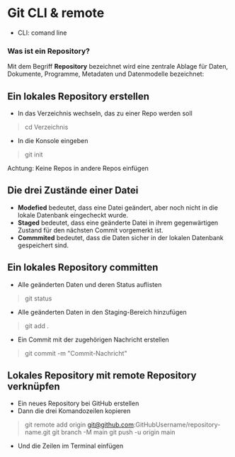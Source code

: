 # Git CLI & remote
- CLI: comand line

### Was ist ein Repository?

Mit dem Begriff **Repository** bezeichnet wird eine zentrale Ablage für Daten, Dokumente, Programme, Metadaten und Datenmodelle bezeichnet:

## Ein lokales Repository erstellen

- In das Verzeichnis wechseln, das zu einer Repo werden soll
> cd Verzeichnis
- In die Konsole eingeben
> git init

Achtung: Keine Repos in andere Repos einfügen

## Die drei Zustände einer Datei

- **Modefied** bedeutet, dass eine Datei geändert, aber noch nicht in die lokale Datenbank eingecheckt wurde.
- **Staged** bedeutet, dass eine geänderte Datei in ihrem gegenwärtigen Zustand für den nächsten Commit vorgemerkt ist.
- **Commmited** bedeutet, dass die Daten sicher in der lokalen Datenbank gespeichert sind.

## Ein lokales Repository committen

- Alle geänderten Daten und deren Status auflisten
> git status

- Alle geänderten Daten in den Staging-Bereich hinzufügen
> git add .

- Ein Commit mit der zugehörigen Nachricht erstellen
> git commit -m "Commit-Nachricht"

## Lokales Repository mit remote Repository verknüpfen

- Ein neues Repository bei GitHub erstellen
- Dann die drei Komandozeilen kopieren
> git remote add origin git@github.com:GitHubUsername/repository-name.git
> git branch -M main
>git push -u origin main
- Und die Zeilen im Terminal einfügen
